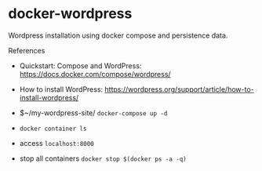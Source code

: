 # docker-wordpress
Wordpress installation using docker compose and persistence data.

References
- Quickstart: Compose and WordPress: https://docs.docker.com/compose/wordpress/
- How to install WordPress: https://wordpress.org/support/article/how-to-install-wordpress/

- $~/my-wordpress-site/ `docker-compose up -d`
- `docker container ls`
- access `localhost:8000`
- stop all containers `docker stop $(docker ps -a -q)`

